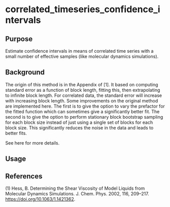 # correlated_timeseries_confidence_intervals

## Purpose

Estimate confidence intervals in means of correlated time series with a small number of effective samples (like molecular dynamics simulations).

## Background

The origin of this method is in the Appendix of [1]. It based on computing standard error as a function of block length, fitting this, then extrapolating to infinite block length. For correlated data, the standard error will increase with increasing block length. Some improvements on the original method are implemented here. The first is to give the option to vary the prefactor for the fitted function which can sometimes give a significantly better fit. The second is to give the option to perform stationary block bootstrap sampling for each block size instead of just using a single set of blocks for each block size. This significantly reduces the noise in the data and leads to better fits.

See here for more details.

## Usage

## References

(1) Hess, B. Determining the Shear Viscosity of Model Liquids from Molecular Dynamics Simulations. J. Chem. Phys. 2002, 116, 209–217. https://doi.org/10.1063/1.1421362.
